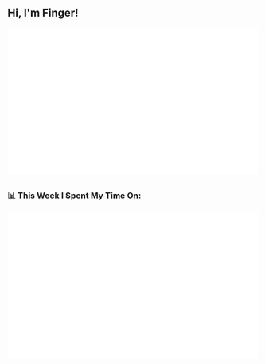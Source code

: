<h2> Hi, I'm Finger!</h2>

<img align="right" src="https://raw.githubusercontent.com/spianmo/github-stats/master/generated/overview.svg#gh-light-mode-only">

<!-- <img align="right" height="160em" src="https://github-readme-stats-eight-theta.vercel.app/api/top-langs/?username=spianmo&layout=compact&langs_count=8&theme=algolia"/>	 -->
	
```go
package main

type Me struct {
	Name   string
	Job    string
	Code   string
	Skills string
}

func main() {
	me := &Me{
		Name:   "Finger",
		Job:    "Client-side Engineer",
		Code:   "Java, Kotlin, C#, Rust and C++ and Others",
		Skills: "Android, Security, Cross-platform client, NLP, CV, ASR ^o^",
	}
	_ = me
}
```


<h3>📊 This Week I Spent My Time On:</h3>
<img align='right' src="https://raw.githubusercontent.com/spianmo/github-stats/master/generated/languages.svg#gh-light-mode-only">

<!--START_SECTION:waka-->

```txt
Kotlin                 17 hrs 27 mins  ████████████░░░░░░░░░░░░░   48.58 %
Java                   14 hrs 44 mins  ██████████▒░░░░░░░░░░░░░░   41.02 %
Properties             51 mins         ▓░░░░░░░░░░░░░░░░░░░░░░░░   02.41 %
Markdown               35 mins         ▒░░░░░░░░░░░░░░░░░░░░░░░░   01.66 %
Gradle                 35 mins         ▒░░░░░░░░░░░░░░░░░░░░░░░░   01.65 %
```

<!--END_SECTION:waka-->
